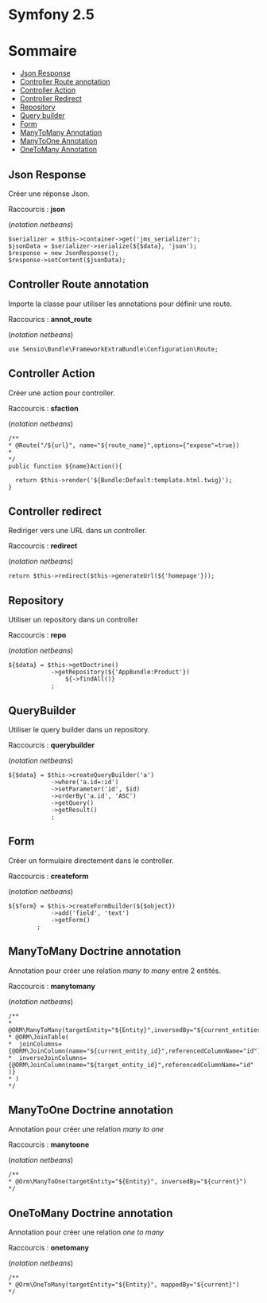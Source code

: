 # Symfony 2.5

# Sommaire
* [Json Response](#json_response)
* [Controller Route annotation](#controller_route_annotation)
* [Controller Action](#controller_action)
* [Controller Redirect](#controller_redirect)
* [Repository](#repository)
* [Query builder](#querybuilder)
* [Form](#form)
* [ManyToMany Annotation](#manytomany)
* [ManyToOne Annotation](#manytoone)
* [OneToMany Annotation](#onetomany)

## <a name="json_response"></a>Json Response 
Créer une réponse Json.

Raccourcis : **json**

(*notation netbeans*)

```
$serializer = $this->container->get('jms_serializer');
$jsonData = $serializer->serialize(${$data}, 'json');
$response = new JsonResponse();
$response->setContent($jsonData);
```

## <a name="controller_route_annotation"></a>Controller Route annotation
Importe la classe pour utiliser les annotations pour définir une route.

Raccourics : **annot_route**

(*notation netbeans*)

```
use Sensio\Bundle\FrameworkExtraBundle\Configuration\Route;
```

## <a name="controller_action"></a>Controller Action 
Créer une action pour controller.

Raccourcis : **sfaction**

(*notation netbeans*)

```
/**
* @Route("/${url}", name="${route_name}",options={"expose"=true})
* 
*/
public function ${name}Action(){
    
  return $this->render('${Bundle:Default:template.html.twig}');
}
```

## <a name="controller_redirect"></a>Controller redirect
Rediriger vers une URL dans un controller.

Raccourcis : **redirect**

(*notation netbeans*)

```
return $this->redirect($this->generateUrl(${'homepage'}));
```

## <a name="repository"></a>Repository 
Utiliser un repository dans un controller

Raccourcis : **repo**

(*notation netbeans*)

```
${$data} = $this->getDoctrine()
            ->getRepository(${'AppBundle:Product'})
                ${->findAll()}
            ;
```

## <a name="querybuilder"></a>QueryBuilder
Utiliser le query builder dans un repository.

Raccourcis : **querybuilder**

(*notation netbeans*)

```
${$data} = $this->createQueryBuilder('a')
            ->where('a.id=:id')
            ->setParameter('id', $id)
            ->orderBy('a.id', 'ASC')
            ->getQuery()
            ->getResult()
            ;
```

## <a name="form"></a>Form
Créer un formulaire directement dans le controller.

Raccourcis : **createform**

(*notation netbeans*)

```
${$form} = $this->createFormBuilder(${$object})
            ->add('field', 'text')
            ->getForm()
        ;
```

## <a name="manytomany"></a>ManyToMany Doctrine annotation
Annotation pour créer une relation *many to many* entre 2 entités.

Raccourcis : **manytomany**

(*notation netbeans*)

```
/**
* @ORM\ManyToMany(targetEntity="${Entity}",inversedBy="${current_entities}")
* @ORM\JoinTable(
*  joinColumns={@ORM\JoinColumn(name="${current_entity_id}",referencedColumnName="id")},
*  inverseJoinColumns={@ORM\JoinColumn(name="${target_entity_id}",referencedColumnName="id" )}
* )
*/
```

## <a name="manytoone"></a>ManyToOne Doctrine annotation
Annotation pour créer une relation *many to one*

Raccourcis : **manytoone**

(*notation netbeans*)

```
/**
* @Orm\ManyToOne(targetEntity="${Entity}", inversedBy="${current}")
*/
```

## <a name="onetomany"></a>OneToMany Doctrine annotation
Annotation pour créer une relation *one to many*

Raccourcis : **onetomany**

(*notation netbeans*)

```
/**
* @Orm\OneToMany(targetEntity="${Entity}", mappedBy="${current}")
*/
```

